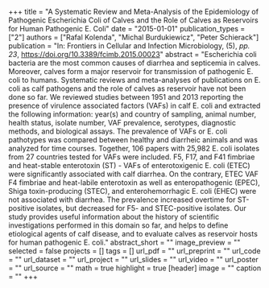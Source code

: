 +++
title = "A Systematic Review and Meta-Analysis of the Epidemiology of Pathogenic Escherichia Coli of Calves and the Role of Calves as Reservoirs for Human Pathogenic E. Coli"
date = "2015-01-01"
publication_types = ["2"]
authors = ["Rafal Kolenda", "Michal Burdukiewicz", "Peter Schierack"]
publication = "In: Frontiers in Cellular and Infection Microbiology, (5), _pp. 23_, https://doi.org/10.3389/fcimb.2015.00023"
abstract = "Escherichia coli bacteria are the most common causes of diarrhea and septicemia in calves. Moreover, calves form a major reservoir for transmission of pathogenic E. coli to humans. Systematic reviews and meta-analyses of publications on E. coli as calf pathogens and the role of calves as reservoir have not been done so far. We reviewed studies between 1951 and 2013 reporting the presence of virulence associated factors (VAFs) in calf E. coli and extracted the following information: year(s) and country of sampling, animal number, health status, isolate number, VAF prevalence, serotypes, diagnostic methods, and biological assays. The prevalence of VAFs or E. coli pathotypes was compared between healthy and diarrheic animals and was analyzed for time courses. Together, 106 papers with 25,982 E. coli isolates from 27 countries tested for VAFs were included. F5, F17, and F41 fimbriae and heat-stable enterotoxin (ST) - VAFs of enterotoxigenic E. coli (ETEC) were significantly associated with calf diarrhea. On the contrary, ETEC VAF F4 fimbriae and heat-labile enterotoxin as well as enteropathogenic (EPEC), Shiga toxin-producing (STEC), and enterohemorrhagic E. coli (EHEC) were not associated with diarrhea. The prevalence increased overtime for ST-positive isolates, but decreased for F5- and STEC-positive isolates. Our study provides useful information about the history of scientific investigations performed in this domain so far, and helps to define etiological agents of calf disease, and to evaluate calves as reservoir hosts for human pathogenic E. coli."
abstract_short = ""
image_preview = ""
selected = false
projects = []
tags = []
url_pdf = ""
url_preprint = ""
url_code = ""
url_dataset = ""
url_project = ""
url_slides = ""
url_video = ""
url_poster = ""
url_source = ""
math = true
highlight = true
[header]
image = ""
caption = ""
+++
